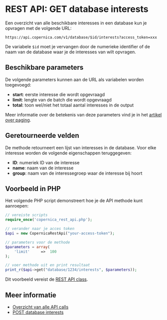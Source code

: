 # REST API: GET database interests

Een overzicht van alle beschikbare interesses in een database kun je opvragen
met de volgende URL:

`https://api.copernica.com/v1/database/$id/interests?access_token=xxx`

De variabele `$id` moet je vervangen door de numerieke identifier of de naam
van de database waar je de interesses van wilt opvragen.

## Beschikbare parameters

De volgende parameters kunnen aan de URL als variabelen worden toegevoegd:

* **start**: eerste interesse die wordt opgevraagd
* **limit**: lengte van de batch die wordt opgevraagd
* **total**: toon wel/niet het totaal aantal interesses in de output

Meer informatie over de betekenis van deze parameters vind je in het
[artikel over paging](rest-paging).

## Geretourneerde velden

De methode retourneert een lijst van interesses in de database. Voor elke interesse
worden de volgende eigenschappen teruggegeven:

* **ID**: numeriek ID van de interesse
* **name**: naam van de interesse
* **group**: naam van de interessegroep waar de interesse bij hoort

## Voorbeeld in PHP

Het volgende PHP script demonstreert hoe je de API methode kunt aanroepen:

```php
// vereiste scripts
require_once('copernica_rest_api.php');

// verander naar je acces token
$api = new CopernicaRestApi("your-access-token");

// parameters voor de methode
$parameters = array(
    'limit'     =>  100
);

// voer methode uit en print resultaat
print_r($api->get("database/1234/interests", $parameters));
```

Dit voorbeeld vereist de [REST API class](rest-php).
    
## Meer informatie

* [Overzicht van alle API calls](rest-api)
* [POST database interests](rest-post-database-interests)
